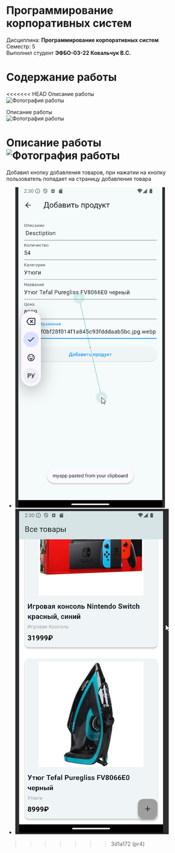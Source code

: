 # Программирование корпоративных систем
Дисциплина: **Программирование корпоративных систем** <br>
Семестр: 5 <br>
Выполнил студент **ЭФБО-03-22 Ковальчук В.С.** <br>

# Содержание работы
<<<<<<< HEAD
Описание работы <br>
![Фотография работы](/images/PKS5_X_1.png "Фотография работы")

Описание работы <br>
![Фотография работы](/images/PKS5_X_2.png "Фотография работы")

Описание работы <br>
![Фотография работы](/images/PKS5_X_3.png "Фотография работы")
=======
Добавил кнопку добавления товаров, при нажатии на кнопку пользователь попадает на страницу добавления товара
* ![studio64_yQndk8I40Y.png](studio64_yQndk8I40Y.png)
* ![studio64_hcF2sFTBhm.png](studio64_hcF2sFTBhm.png)
>>>>>>> 3d1a172 (pr4)
